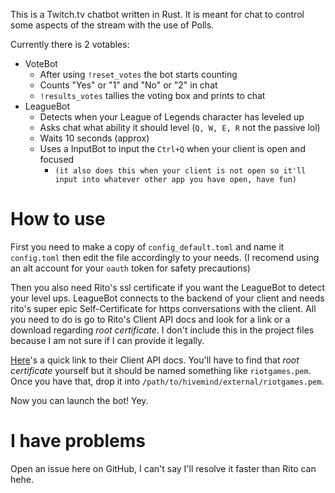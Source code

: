 This is a Twitch.tv chatbot written in Rust. It is meant for chat to control
some aspects of the stream with the use of Polls.

Currently there is 2 votables:

- VoteBot
  - After using `!reset_votes` the bot starts counting
  - Counts "Yes" or "1" and "No" or "2" in chat
  - `!results_votes` tallies the voting box and prints to chat
- LeagueBot
  - Detects when your League of Legends character has leveled up
  - Asks chat what ability it should level (`Q, W, E, R` not the passive lol)
  - Waits 10 seconds (approx)
  - Uses a InputBot to input the `Ctrl+Q` when your client is open and focused
    - `(it also does this when your client is not open so it'll input into whatever other app you have open, have fun)`

# How to use

First you need to make a copy of `config_default.toml` and name it
`config.toml` then edit the file accordingly to your needs. (I recomend using
an alt account for your `oauth` token for safety precautions)

Then you also need Rito's ssl certificate if you want the LeagueBot to detect
your level ups. LeagueBot connects to the backend of your client and needs
rito's super epic Self-Certificate for https conversations with the client.
All you need to do is go to Rito's Client API docs and look for a link or a
download regarding _root certificate_. I don't include this in the project
files because I am not sure if I can provide it legally.

[Here](https://developer.riotgames.com/docs/lol#league-client-api)'s a quick
link to their Client API docs. You'll have to find that _root certificate_
yourself but it should be named something like `riotgames.pem`. Once you have
that, drop it into `/path/to/hivemind/external/riotgames.pem`.

Now you can launch the bot! Yey.

# I have problems

Open an issue here on GitHub, I can't say I'll resolve it faster than Rito can
hehe.
